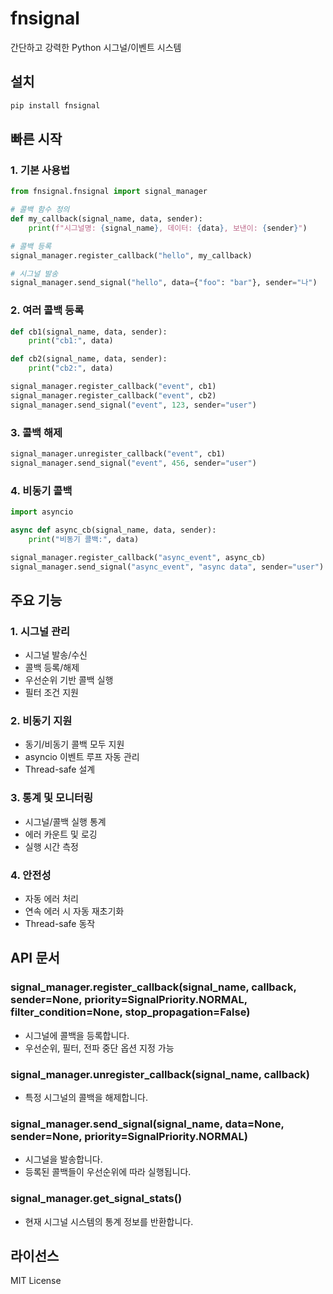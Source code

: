 # fnsignal

간단하고 강력한 Python 시그널/이벤트 시스템

## 설치

```bash
pip install fnsignal
```

## 빠른 시작

### 1. 기본 사용법

```python
from fnsignal.fnsignal import signal_manager

# 콜백 함수 정의
def my_callback(signal_name, data, sender):
    print(f"시그널명: {signal_name}, 데이터: {data}, 보낸이: {sender}")

# 콜백 등록
signal_manager.register_callback("hello", my_callback)

# 시그널 발송
signal_manager.send_signal("hello", data={"foo": "bar"}, sender="나")
```

### 2. 여러 콜백 등록

```python
def cb1(signal_name, data, sender):
    print("cb1:", data)

def cb2(signal_name, data, sender):
    print("cb2:", data)

signal_manager.register_callback("event", cb1)
signal_manager.register_callback("event", cb2)
signal_manager.send_signal("event", 123, sender="user")
```

### 3. 콜백 해제

```python
signal_manager.unregister_callback("event", cb1)
signal_manager.send_signal("event", 456, sender="user")
```

### 4. 비동기 콜백

```python
import asyncio

async def async_cb(signal_name, data, sender):
    print("비동기 콜백:", data)

signal_manager.register_callback("async_event", async_cb)
signal_manager.send_signal("async_event", "async data", sender="user")
```

## 주요 기능

### 1. 시그널 관리
- 시그널 발송/수신
- 콜백 등록/해제
- 우선순위 기반 콜백 실행
- 필터 조건 지원

### 2. 비동기 지원
- 동기/비동기 콜백 모두 지원
- asyncio 이벤트 루프 자동 관리
- Thread-safe 설계

### 3. 통계 및 모니터링
- 시그널/콜백 실행 통계
- 에러 카운트 및 로깅
- 실행 시간 측정

### 4. 안전성
- 자동 에러 처리
- 연속 에러 시 자동 재초기화
- Thread-safe 동작

## API 문서

### signal_manager.register_callback(signal_name, callback, sender=None, priority=SignalPriority.NORMAL, filter_condition=None, stop_propagation=False)
- 시그널에 콜백을 등록합니다.
- 우선순위, 필터, 전파 중단 옵션 지정 가능

### signal_manager.unregister_callback(signal_name, callback)
- 특정 시그널의 콜백을 해제합니다.

### signal_manager.send_signal(signal_name, data=None, sender=None, priority=SignalPriority.NORMAL)
- 시그널을 발송합니다.
- 등록된 콜백들이 우선순위에 따라 실행됩니다.

### signal_manager.get_signal_stats()
- 현재 시그널 시스템의 통계 정보를 반환합니다.

## 라이선스

MIT License 